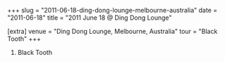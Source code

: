 +++
slug = "2011-06-18-ding-dong-lounge-melbourne-australia"
date = "2011-06-18"
title = "2011 June 18 @ Ding Dong Lounge"

[extra]
venue = "Ding Dong Lounge, Melbourne, Australia"
tour = "Black Tooth"
+++


 1. Black Tooth


